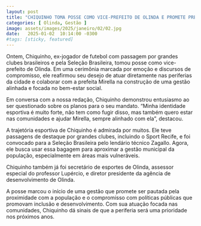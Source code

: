 ```yaml
---
layout: post
title: "CHIQUINHO TOMA POSSE COMO VICE-PREFEITO DE OLINDA E PROMETE PRESENÇA NAS COMUNIDADES"
categories: [ Olinda, Gestão ]
image: assets/images/2025/janeiro/02/02.jpg
date:   2025-01-02  10:14:00 -0300
#tags: [sticky, featured]
---
```

Ontem, Chiquinho, ex-jogador de futebol com passagem por grandes clubes brasileiros e pela Seleção Brasileira, tomou posse como vice-prefeito de Olinda. Em uma cerimônia marcada por emoção e discursos de compromisso, ele reafirmou seu desejo de atuar diretamente nas periferias da cidade e colaborar com a prefeita Mirella na construção de uma gestão alinhada e focada no bem-estar social.

Em conversa com a nossa redação, Chiquinho demonstrou entusiasmo ao ser questionado sobre os planos para o seu mandato. “Minha identidade esportiva é muito forte, não tem como fugir disso, mas também quero estar nas comunidades e ajudar Mirella, sempre alinhado com ela”, destacou.

A trajetória esportiva de Chiquinho é admirada por muitos. Ele teve passagens de destaque por grandes clubes, incluindo o Sport Recife, e foi convocado para a Seleção Brasileira pelo lendário técnico Zagallo. Agora, ele busca usar essa bagagem para aproximar a gestão municipal da população, especialmente em áreas mais vulneráveis.

Chiquinho também já foi secretário de esportes de Olinda, assessor especial do professor Lupércio, e diretor presidente da agência de desenvolvimento de Olinda.

A posse marcou o início de uma gestão que promete ser pautada pela proximidade com a população e o compromisso com políticas públicas que promovam inclusão e desenvolvimento. Com sua atuação focada nas comunidades, Chiquinho dá sinais de que a periferia será uma prioridade nos próximos anos.
